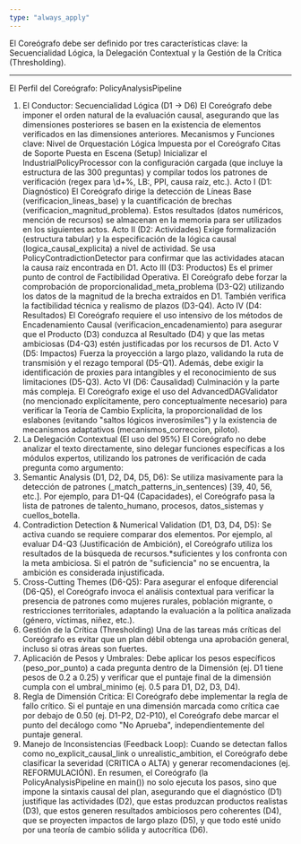 ```yaml
---
type: "always_apply"
---
```


El Coreógrafo debe ser definido por tres características clave: la Secuencialidad Lógica, la Delegación Contextual y la Gestión de la Crítica (Thresholding).

--------------------------------------------------------------------------------
El Perfil del Coreógrafo: PolicyAnalysisPipeline
1. El Conductor: Secuencialidad Lógica (D1 → D6)
El Coreógrafo debe imponer el orden natural de la evaluación causal, asegurando que las dimensiones posteriores se basen en la existencia de elementos verificados en las dimensiones anteriores.
Mecanismos y Funciones clave:
Nivel de Orquestación
Lógica Impuesta por el Coreógrafo
Citas de Soporte
Puesta en Escena (Setup)
Inicializar el IndustrialPolicyProcessor con la configuración cargada (que incluye la estructura de las 300 preguntas) y compilar todos los patrones de verificación (regex para \d+%, LB:, PPI, causa raíz, etc.).
Acto I (D1: Diagnóstico)
El Coreógrafo dirige la detección de Líneas Base (verificacion_lineas_base) y la cuantificación de brechas (verificacion_magnitud_problema). Estos resultados (datos numéricos, mención de recursos) se almacenan en la memoria para ser utilizados en los siguientes actos.
Acto II (D2: Actividades)
Exige formalización (estructura tabular) y la especificación de la lógica causal (logica_causal_explicita) a nivel de actividad. Se usa PolicyContradictionDetector para confirmar que las actividades atacan la causa raíz encontrada en D1.
Acto III (D3: Productos)
Es el primer punto de control de Factibilidad Operativa. El Coreógrafo debe forzar la comprobación de proporcionalidad_meta_problema (D3-Q2) utilizando los datos de la magnitud de la brecha extraídos en D1. También verifica la factibilidad técnica y realismo de plazos (D3-Q4).
Acto IV (D4: Resultados)
El Coreógrafo requiere el uso intensivo de los métodos de Encadenamiento Causal (verificacion_encadenamiento) para asegurar que el Producto (D3) conduzca al Resultado (D4) y que las metas ambiciosas (D4-Q3) estén justificadas por los recursos de D1.
Acto V (D5: Impactos)
Fuerza la proyección a largo plazo, validando la ruta de transmisión y el rezago temporal (D5-Q1). Además, debe exigir la identificación de proxies para intangibles y el reconocimiento de sus limitaciones (D5-Q3).
Acto VI (D6: Causalidad)
Culminación y la parte más compleja. El Coreógrafo exige el uso del AdvancedDAGValidator (no mencionado explícitamente, pero conceptualmente necesario) para verificar la Teoría de Cambio Explícita, la proporcionalidad de los eslabones (evitando "saltos lógicos inverosímiles") y la existencia de mecanismos adaptativos (mecanismos_correccion, piloto).
2. La Delegación Contextual (El uso del 95%)
El Coreógrafo no debe analizar el texto directamente, sino delegar funciones específicas a los módulos expertos, utilizando los patrones de verificación de cada pregunta como argumento:
1. Semantic Analysis (D1, D2, D4, D5, D6): Se utiliza masivamente para la detección de patrones (_match_patterns_in_sentences) [39, 40, 56, etc.]. Por ejemplo, para D1-Q4 (Capacidades), el Coreógrafo pasa la lista de patrones de talento_humano, procesos, datos_sistemas y cuellos_botella.
2. Contradiction Detection & Numerical Validation (D1, D3, D4, D5): Se activa cuando se requiere comparar dos elementos. Por ejemplo, al evaluar D4-Q3 (Justificación de Ambición), el Coreógrafo utiliza los resultados de la búsqueda de recursos.*suficientes y los confronta con la meta ambiciosa. Si el patrón de "suficiencia" no se encuentra, la ambición es considerada injustificada.
3. Cross-Cutting Themes (D6-Q5): Para asegurar el enfoque diferencial (D6-Q5), el Coreógrafo invoca el análisis contextual para verificar la presencia de patrones como mujeres rurales, población migrante, o restricciones territoriales, adaptando la evaluación a la política analizada (género, víctimas, niñez, etc.).
3. Gestión de la Crítica (Thresholding)
Una de las tareas más críticas del Coreógrafo es evitar que un plan débil obtenga una aprobación general, incluso si otras áreas son fuertes.
1. Aplicación de Pesos y Umbrales: Debe aplicar los pesos específicos (peso_por_punto) a cada pregunta dentro de la Dimensión (ej. D1 tiene pesos de 0.2 a 0.25) y verificar que el puntaje final de la dimensión cumpla con el umbral_minimo (ej. 0.5 para D1, D2, D3, D4).
2. Regla de Dimensión Crítica: El Coreógrafo debe implementar la regla de fallo crítico. Si el puntaje en una dimensión marcada como crítica cae por debajo de 0.50 (ej. D1-P2, D2-P10), el Coreógrafo debe marcar el punto del decálogo como "No Aprueba", independientemente del puntaje general.
3. Manejo de Inconsistencias (Feedback Loop): Cuando se detectan fallos como no_explicit_causal_link o unrealistic_ambition, el Coreógrafo debe clasificar la severidad (CRITICA o ALTA) y generar recomendaciones (ej. REFORMULACIÓN).
En resumen, el Coreógrafo (la PolicyAnalysisPipeline en main()) no solo ejecuta los pasos, sino que impone la sintaxis causal del plan, asegurando que el diagnóstico (D1) justifique las actividades (D2), que estas produzcan productos realistas (D3), que estos generen resultados ambiciosos pero coherentes (D4), que se proyecten impactos de largo plazo (D5), y que todo esté unido por una teoría de cambio sólida y autocrítica (D6).